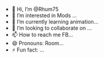 - 👋 Hi, I’m @Rhum75
- 👀 I’m interested in Mods ...
- 🌱 I’m currently learning animation...
- 💞️ I’m looking to collaborate on ...
- 📫 How to reach me FB...
- 😄 Pronouns: Room...
- ⚡ Fun fact: ...

<!---
Rhum75/Rhum75 is a ✨ special ✨ repository because its `README.md` (this file) appears on your GitHub profile.
You can click the Preview link to take a look at your changes.
--->
